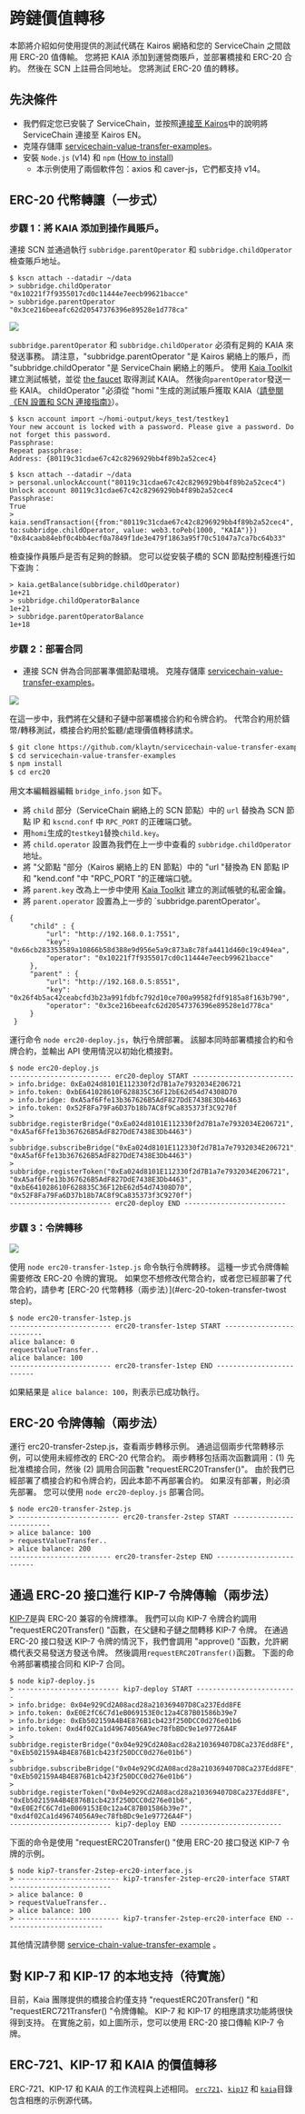# 跨鏈價值轉移

本節將介紹如何使用提供的測試代碼在 Kairos 網絡和您的 ServiceChain 之間啟用 ERC-20 值傳輸。
您將把 KAIA 添加到運營商賬戶，並部署橋接和 ERC-20 合約。
然後在 SCN 上註冊合同地址。 您將測試 ERC-20 值的轉移。

## 先決條件<a id="prerequisites"></a>

- 我們假定您已安裝了 ServiceChain，並按照[連接至 Kairos](en-scn-connection.md)中的說明將 ServiceChain 連接至 Kairos EN。
- 克隆存儲庫 [servicechain-value-transfer-examples](https://github.com/klaytn/servicechain-value-transfer-examples)。
- 安裝 `Node.js` (v14) 和 `npm` ([How to install](https://nodejs.org/en/download/package-manager/))
  - 本示例使用了兩個軟件包：axios 和 caver-js，它們都支持 v14。

## ERC-20 代幣轉讓（一步式）<a id="erc-20-token-transfer-onestep"></a>

### 步驟 1：將 KAIA 添加到操作員賬戶。 <a id="step-1-add-kaia-to-the-operator-accounts"></a>

連接 SCN 並通過執行 `subbridge.parentOperator` 和 `subbridge.childOperator` 檢查賬戶地址。

```
$ kscn attach --datadir ~/data
> subbridge.childOperator
"0x10221f7f9355017cd0c11444e7eecb99621bacce"
> subbridge.parentOperator
"0x3ce216beeafc62d20547376396e89528e1d778ca"
```

![](/img/nodes/sc-vt-add-kaia.png)

`subbridge.parentOperator` 和 `subbridge.childOperator` 必須有足夠的 KAIA 來發送事務。 請注意，"subbridge.parentOperator "是 Kairos 網絡上的賬戶，而 "subbridge.childOperator "是 ServiceChain 網絡上的賬戶。
使用 [Kaia Toolkit](https://toolkit.kaia.io/account/) 建立測試帳號，並從 [the faucet](https://faucet.kaia.io/) 取得測試 KAIA。 然後向`parentOperator`發送一些 KAIA。 childOperator "必須從 "homi "生成的測試賬戶獲取 KAIA（[請參閱《EN 設置和 SCN 連接指南》](en-scn-connection.md)）。

```
$ kscn account import ~/homi-output/keys_test/testkey1
Your new account is locked with a password. Please give a password. Do not forget this password.
Passphrase:
Repeat passphrase:
Address: {80119c31cdae67c42c8296929bb4f89b2a52cec4}
```

```
$ kscn attach --datadir ~/data
> personal.unlockAccount("80119c31cdae67c42c8296929bb4f89b2a52cec4")
Unlock account 80119c31cdae67c42c8296929bb4f89b2a52cec4
Passphrase:
True
> kaia.sendTransaction({from:"80119c31cdae67c42c8296929bb4f89b2a52cec4", to:subbridge.childOperator, value: web3.toPeb(1000, "KAIA")})
"0x84caab84ebf0c4bb4ecf0a7849f1de3e479f1863a95f70c51047a7ca7bc64b33"
```

檢查操作員賬戶是否有足夠的餘額。 您可以從安裝子橋的 SCN 節點控制檯進行如下查詢：

```
> kaia.getBalance(subbridge.childOperator)
1e+21
> subbridge.childOperatorBalance
1e+21
> subbridge.parentOperatorBalance
1e+18
```

### 步驟 2：部署合同<a id="step-2-deploy-contracts"></a>

- 連接 SCN 併為合同部署準備節點環境。
  克隆存儲庫 [servicechain-value-transfer-examples](https://github.com/klaytn/servicechain-value-transfer-examples)。

![](/img/nodes/sc-vt-deploy.png)

在這一步中，我們將在父鏈和子鏈中部署橋接合約和令牌合約。
代幣合約用於鑄幣/轉移測試，橋接合約用於監聽/處理價值轉移請求。

```bash
$ git clone https://github.com/klaytn/servicechain-value-transfer-examples
$ cd servicechain-value-transfer-examples
$ npm install
$ cd erc20
```

用文本編輯器編輯 `bridge_info.json` 如下。

- 將 `child` 部分（ServiceChain 網絡上的 SCN 節點）中的 `url` 替換為 SCN 節點 IP 和 `kscnd.conf` 中 `RPC_PORT` 的正確端口號。
- 用`homi`生成的`testkey1`替換`child.key`。
- 將 `child.operator` 設置為我們在上一步中查看的 `subbridge.childOperator` 地址。
- 將 "父節點 "部分（Kairos 網絡上的 EN 節點）中的 "url "替換為 EN 節點 IP 和 "kend.conf "中 "RPC_PORT "的正確端口號。
- 將 `parent.key` 改為上一步中使用 [Kaia Toolkit](https://toolkit.kaia.io/account/) 建立的測試帳號的私密金鑰。
- 將 `parent.operator` 設置為上一步的 \`subbridge.parentOperator'。

```
{
     "child" : {
         "url": "http://192.168.0.1:7551",
         "key": "0x66cb283353589a10866b58d388e9d956e5a9c873a8c78fa4411d460c19c494ea",
         "operator": "0x10221f7f9355017cd0c11444e7eecb99621bacce"
     },
     "parent" : {
         "url": "http://192.168.0.5:8551",
         "key": "0x26f4b5ac42ceabcfd3b23a991fdbfc792d10ce700a99582fdf9185a8f163b790",
         "operator": "0x3ce216beeafc62d20547376396e89528e1d778ca"
     }
 }
```

運行命令 `node erc20-deploy.js`，執行令牌部署。 該腳本同時部署橋接合約和令牌合約，並輸出 API 使用情況以初始化橋接對。

```
$ node erc20-deploy.js
------------------------- erc20-deploy START -------------------------
> info.bridge: 0xEa024d8101E112330f2d7B1a7e7932034E206721
> info.token: 0xbE641028610F628835C36F12bE62d54d74308D70
> info.bridge: 0xA5af6Ffe13b367626B5AdF827DdE7438E3Db4463
> info.token: 0x52F8Fa79Fa6D37b18b7AC8f9Ca835373f3C9270f
> subbridge.registerBridge("0xEa024d8101E112330f2d7B1a7e7932034E206721", "0xA5af6Ffe13b367626B5AdF827DdE7438E3Db4463")
> subbridge.subscribeBridge("0xEa024d8101E112330f2d7B1a7e7932034E206721", "0xA5af6Ffe13b367626B5AdF827DdE7438E3Db4463")
> subbridge.registerToken("0xEa024d8101E112330f2d7B1a7e7932034E206721", "0xA5af6Ffe13b367626B5AdF827DdE7438E3Db4463", "0xbE641028610F628835C36F12bE62d54d74308D70", "0x52F8Fa79Fa6D37b18b7AC8f9Ca835373f3C9270f")
------------------------- erc20-deploy END -------------------------
```

### 步驟 3：令牌轉移<a id="step-3-token-transfer"></a>

![](/img/nodes/sc-vt-transfer.png)

使用 `node erc20-transfer-1step.js` 命令執行令牌轉移。 這種一步式令牌傳輸需要修改 ERC-20 令牌的實現。 如果您不想修改代幣合約，或者您已經部署了代幣合約，請參考 [ERC-20 代幣轉移（兩步法）](#erc-20-token-transfer-twost step)。

```
$ node erc20-transfer-1step.js
------------------------- erc20-transfer-1step START -------------------------
alice balance: 0
requestValueTransfer..
alice balance: 100
------------------------- erc20-transfer-1step END -------------------------
```

如果結果是 `alice balance: 100`，則表示已成功執行。

## ERC-20 令牌傳輸（兩步法）<a id="erc-20-token-transfer-twostep"></a>

運行 erc20-transfer-2step.js，查看兩步轉移示例。 通過這個兩步代幣轉移示例，可以使用未經修改的 ERC-20 代幣合約。
兩步轉移包括兩次函數調用：(1) 先批准橋接合同，然後 (2) 調用合同函數 "requestERC20Transfer()"。
由於我們已經部署了橋接合約和令牌合約，因此本節不再部署合約。 如果沒有部署，則必須先部署。 您可以使用 `node erc20-deploy.js` 部署合同。

```
$ node erc20-transfer-2step.js
> ------------------------- erc20-transfer-2step START -------------------------
> alice balance: 100
> requestValueTransfer..
> alice balance: 200
------------------------- erc20-transfer-2step END -------------------------
```

## 通過 ERC-20 接口進行 KIP-7 令牌傳輸（兩步法）<a id="kip-7-token-transfer-via-erc-20-interface-two-step"></a>

[KIP-7](https://kips.kaia.io/KIPs/kip-7)是與 ERC-20 兼容的令牌標準。 我們可以向 KIP-7 令牌合約調用 "requestERC20Transfer() "函數，在父鏈和子鏈之間轉移 KIP-7 令牌。
在通過 ERC-20 接口發送 KIP-7 令牌的情況下，我們會調用 "approve() "函數，允許網橋代表交易發送方發送令牌。 然後調用`requestERC20Transfer()`函數。
下面的命令將部署橋接合同和 KIP-7 合同。

```
$ node kip7-deploy.js
> ------------------------- kip7-deploy START -------------------------
> info.bridge: 0x04e929Cd2A08acd28a210369407D8Ca237Edd8FE
> info.token: 0xE0E2fC6C7d1eB069153E0c12a4C87B01586b39e7
> info.bridge: 0xEb502159A4B4E876B1cb423f250DCC0d276e01b6
> info.token: 0xd4f02Ca1d49674056A9ec78fbBDc9e1e97726A4F
> subbridge.registerBridge("0x04e929Cd2A08acd28a210369407D8Ca237Edd8FE", "0xEb502159A4B4E876B1cb423f250DCC0d276e01b6")
> subbridge.subscribeBridge("0x04e929Cd2A08acd28a210369407D8Ca237Edd8FE", "0xEb502159A4B4E876B1cb423f250DCC0d276e01b6")
> subbridge.registerToken("0x04e929Cd2A08acd28a210369407D8Ca237Edd8FE", "0xEb502159A4B4E876B1cb423f250DCC0d276e01b6", "0xE0E2fC6C7d1eB069153E0c12a4C87B01586b39e7", "0xd4f02Ca1d49674056A9ec78fbBDc9e1e97726A4F")
------------------------- kip7-deploy END -------------------------
```

下面的命令是使用 "requestERC20Transfer() "使用 ERC-20 接口發送 KIP-7 令牌的示例。

```
$ node kip7-transfer-2step-erc20-interface.js
> ------------------------- kip7-transfer-2step-erc20-interface START -------------------------
> alice balance: 0
> requestValueTransfer..
> alice balance: 100
> ------------------------- kip7-transfer-2step-erc20-interface END -------------------------
```

其他情況請參閱 [service-chain-value-transfer-example](https://github.com/klaytn/servicechain-value-transfer-examples) 。

## 對 KIP-7 和 KIP-17 的本地支持（待實施）<a id="native-support-for-kip-7-and-kip-17-to-be-implemented"></a>

目前，Kaia 團隊提供的橋接合約僅支持 "requestERC20Transfer() "和 "requestERC721Transfer() "令牌傳輸。 KIP-7 和 KIP-17 的相應請求功能將很快得到支持。 在實施之前，如上圖所示，您可以使用 ERC-20 接口傳輸 KIP-7 令牌。

## ERC-721、KIP-17 和 KAIA 的價值轉移<a id="value-transfer-for-erc721-kip17-and-klay"></a>

ERC-721、KIP-17 和 KAIA 的工作流程與上述相同。 [`erc721`](https://github.com/klaytn/servicechain-value-transfer-examples/tree/main/erc721)、[`kip17`](https://github.com/klaytn/servicechain-value-transfer-examples/tree/main/kip17) 和 [`kaia`](https://github.com/klaytn/servicechain-value-transfer-examples/tree/main/klay)目錄包含相應的示例源代碼。
